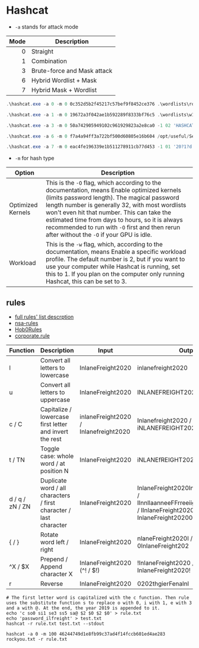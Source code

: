 

# Hashcat

 - `-a` stands for attack mode  

| Mode | Description                 |
|-----:|-----------------------------|
| 0    | Straight                    |
| 1    | Combination                 |
| 3    | Brute-force and Mask attack |
| 6    | Hybrid Wordlist + Mask      |
| 7    | Hybrid Mask + Wordlist      |

```powershell
.\hashcat.exe -a 0 -m 0 0c352d5b2f45217c57bef9f8452ce376 .\wordlists\rockyou.txt

.\hashcat.exe -a 1 -m 0 19672a3f042ae1b592289f8333bf76c5 .\wordlists\w1.txt .\wordlists\w2.txt

.\hashcat.exe -a 3 -m 0 50a742905949102c961929823a2e8ca0 -1 02 'HASHCAT?l?l?l?l?l20?1?d'

.\hashcat.exe -a 6 -m 0 f7a4a94ff3a722bf500d60805e16b604 /opt/useful/SecLists/Passwords/Leaked-Databases/rockyou.txt '?d?s'

.\hashcat.exe -a 7 -m 0 eac4fe196339e1b511278911cb77d453 -1 01 '20?1?d' /opt/useful/SecLists/Passwords/Leaked-Databases/rockyou.txt
```



- `-m` for hash type

| Option             | Description                                                                                                                                                     |
|-------------------|-----------------------------------------------------------------------------------------------------------------------------------------------------------------|
| Optimized Kernels | This is the `-O` flag, which according to the documentation, means Enable optimized kernels (limits password length). The magical password length number is generally 32, with most wordlists won't even hit that number. This can take the estimated time from days to hours, so it is always recommended to run with `-O` first and then rerun after without the `-O` if your GPU is idle. |
| Workload          | This is the `-w` flag, which, according to the documentation, means Enable a specific workload profile. The default number is 2, but if you want to use your computer while Hashcat is running, set this to 1. If you plan on the computer only running Hashcat, this can be set to 3.                         |


## rules 

- [full rules' list descrption](https://hashcat.net/wiki/doku.php?id=rule_based_attack#implemented_compatible_functions)
- [nsa-rules](https://github.com/NSAKEY/nsa-rules)
- [Hob0Rules](https://github.com/praetorian-inc/Hob0Rules)
- [corporate.rule](https://github.com/sparcflow/HackLikeALegend/blob/master/old/chap3/corporate.rule)


| Function | Description                                             | Input                | Output                                |
|----------|---------------------------------------------------------|----------------------|---------------------------------------|
| l        | Convert all letters to lowercase                       | InlaneFreight2020    | inlanefreight2020                    |
| u        | Convert all letters to uppercase                       | InlaneFreight2020    | INLANEFREIGHT2020                    |
| c / C    | Capitalize / lowercase first letter and invert the rest| inlaneFreight2020 / Inlanefreight2020 | Inlanefreight2020 / iNLANEFREIGHT2020 |
| t / TN   | Toggle case: whole word / at position N                | InlaneFreight2020    | iNLANEfREIGHT2020                    |
| d / q / zN / ZN | Duplicate word / all characters / first character / last character | InlaneFreight2020 | InlaneFreight2020InlaneFreight2020 / IInnllaanneeFFrreeiigghhtt22002200 / IInlaneFreight2020 / InlaneFreight20200 |
| { / }    | Rotate word left / right                               | InlaneFreight2020    | nlaneFreight2020I / 0InlaneFreight202 |
| ^X / $X  | Prepend / Append character X                           | InlaneFreight2020 (^! / $!) | !InlaneFreight2020 / InlaneFreight2020! |
| r        | Reverse                                                 | InlaneFreight2020    | 0202thgierFenalnI                    |

```
# The first letter word is capitalized with the c function. Then rule uses the substitute function s to replace o with 0, i with 1, e with 3 and a with @. At the end, the year 2019 is appended to it.
echo 'c so0 si1 se3 ss5 sa@ $2 $0 $2 $0' > rule.txt
echo 'password_ilfreight' > test.txt
hashcat -r rule.txt test.txt --stdout

hashcat -a 0 -m 100 46244749d1e8fb99c37ad4f14fccb601ed4ae283  rockyou.txt -r rule.txt
```
